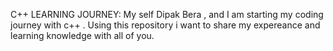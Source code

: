 C++ LEARNING JOURNEY:
My self Dipak Bera , and I am starting my coding journey with c++ . Using this repository i want to share my expereance and learning knowledge with all of you.

